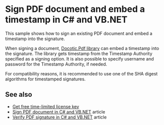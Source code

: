 # Sign PDF document and embed a timestamp in C# and VB.NET

This sample shows how to sign an existing PDF document and embed a timestamp into the signature. 

When signing a document, [Docotic.Pdf library](https://bitmiracle.com/pdf-library/) can embed a timestamp into the signature. The library gets timestamp from the Timestamp Authority specified as a signing option. It is also possible to specify username and password for the Timestamp Authority, if needed. 

For compatibility reasons, it is recommended to use one of the SHA digest algorithms for timestamped signatures.

## See also
* [Get free time-limited license key](https://bitmiracle.com/pdf-library/download-pdf-library.aspx)
* [Sign PDF document in C# and VB.NET](https://bitmiracle.com/pdf-library/sign-pdf.aspx) article
* [Verify PDF signature in C# and VB.NET](https://bitmiracle.com/pdf-library/verify-pdf-signature.aspx) article